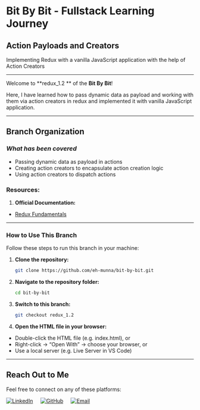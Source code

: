 # **Bit By Bit** - Fullstack Learning Journey

## **Action Payloads and Creators**

Implementing Redux with a vanilla JavaScript application with the help of Action Creators

---

Welcome to **redux_1.2 ** of the **Bit By Bit**!

Here, I have learned how to pass dynamic data as payload and working with them via action creators in redux and implemented it with vanilla JavaScript application.

---

## **Branch Organization**

### **_What has been covered_**

- Passing dynamic data as payload in actions
- Creating action creators to encapsulate action creation logic
- Using action creators to dispatch actions

### **Resources:**

1. **Official Documentation:**

- [Redux Fundamentals](https://redux.js.org/tutorials/fundamentals/part-1-overview)

---

### **How to Use This Branch**

Follow these steps to run this branch in your machine:

1. **Clone the repository:**

   ```bash
   git clone https://github.com/eh-munna/bit-by-bit.git
   ```

2. **Navigate to the repository folder:**

   ```bash
   cd bit-by-bit
   ```

3. **Switch to this branch:**

   ```bash
   git checkout redux_1.2
   ```

4. **Open the HTML file in your browser:**

- Double-click the HTML file (e.g. index.html), or
- Right-click → “Open With” → choose your browser, or
- Use a local server (e.g. Live Server in VS Code)

---

## **Reach Out to Me**

Feel free to connect on any of these platforms:

<div style="display: flex; gap: 20px;">
   <a href="https://www.linkedin.com/in/eh-munna/">
      <img src="https://img.shields.io/badge/LinkedIn-%230A66C2?style=flat&logo=linkedin&logoColor=white" alt="LinkedIn">
   </a>
   <a href="https://github.com/eh-munna">
      <img src="https://img.shields.io/badge/GitHub-%23121011?style=flat&logo=github&logoColor=white" alt="GitHub">
   </a>
   <a href="mailto:emran.h.munna@gmail.com">
      <img src="https://img.shields.io/badge/emran.h.munna@gmail.com-%23D14836?style=flat&logo=gmail&logoColor=white" alt="Email">
   </a>
</div>
